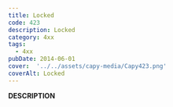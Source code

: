 ```yaml
---
title: Locked
code: 423
description: Locked
category: 4xx
tags:
  - 4xx
pubDate: 2014-06-01
cover:  '../../assets/capy-media/Capy423.png'
coverAlt: Locked
---
```


__DESCRIPTION__